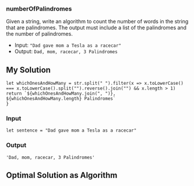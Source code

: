 ### numberOfPalindromes

Given a string, write an algorithm to count the number of words in the string that are palindromes. The output must include a list of the palindromes and the number of palindromes.

   - Input: `"Dad gave mom a Tesla as a racecar"`
   - Output: `Dad, mom, racecar, 3 Palindromes`
   
 ## My Solution
 
 ```
 let whichOnesAndHowMany = str.split(" ").filter(x => x.toLowerCase() === x.toLowerCase().split("").reverse().join("") && x.length > 1)
return `${whichOnesAndHowMany.join(", ")}, ${whichOnesAndHowMany.length} Palindromes`
}
```
### Input

```
let sentence = "Dad gave mom a Tesla as a racecar"
```

### Output

```
'Dad, mom, racecar, 3 Palindromes'
```
 
 ## Optimal Solution as Algorithm
